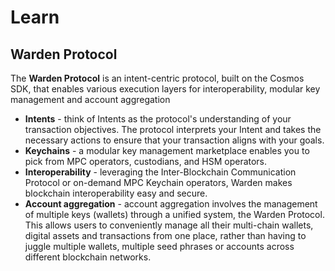 ﻿---
sidebar_position: 2
---

# Learn 

## Warden Protocol

The **Warden Protocol** is an intent-centric protocol, built on the Cosmos SDK, that enables various execution layers for interoperability, modular key management and account aggregation

 - **Intents** - think of Intents as the protocol's understanding of your transaction objectives. The protocol interprets your Intent and takes the necessary actions to ensure that your transaction aligns with your goals. 
 - **Keychains** - a modular key management marketplace enables you to pick from MPC operators, custodians, and HSM operators.
 - **Interoperability** - leveraging the Inter-Blockchain Communication Protocol or on-demand MPC Keychain operators, Warden makes blockchain interoperability easy and secure.
 - **Account aggregation** - account aggregation involves the management of multiple keys (wallets) through a unified system, the Warden Protocol. This allows users to conveniently manage all their multi-chain wallets, digital assets and transactions from one place, rather than having to juggle multiple wallets, multiple seed phrases or accounts across different blockchain networks.


